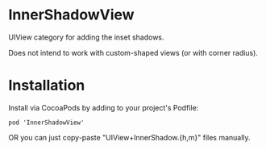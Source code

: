 # InnerShadowView
UIView category for adding the inset shadows.

Does not intend to work with custom-shaped views (or with corner radius).

# Installation

Install via CocoaPods by adding to your project's Podfile:
```
pod 'InnerShadowView'
```

OR you can just copy-paste "UIView+InnerShadow.{h,m}" files manually.